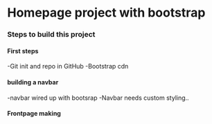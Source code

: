 # Homepage project with bootstrap


### Steps to build this project


#### First steps
-Git init and repo in GitHub
-Bootstrap cdn

#### building a navbar
-navbar wired up with bootsrap
-Navbar needs custom styling..

#### Frontpage making
